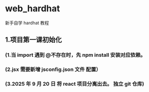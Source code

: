 # web_hardhat

新手自学 hardhat 教程

## 1.项目第一课初始化

### (1.当 import 遇到 @不存在时，先 npm install 安装对应依赖。

### (2.jsx 需要新增 jsconfig.json 文件 配置）

### (3.2025 年 9 月 20 日 将 react 项目分离出去。 独立 git 仓库)
